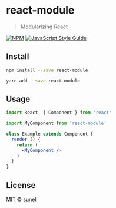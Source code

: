 # react-module

> Modularizing React

[![NPM](https://img.shields.io/npm/v/react-module.svg)](https://www.npmjs.com/package/react-module) [![JavaScript Style Guide](https://img.shields.io/badge/code_style-standard-brightgreen.svg)](https://standardjs.com)

## Install

```bash
npm install --save react-module
```

```bash
yarn add --save react-module
```

## Usage

```jsx
import React, { Component } from 'react'

import MyComponent from 'react-module'

class Example extends Component {
  render () {
    return (
      <MyComponent />
    )
  }
}
```

## License

MIT © [sunel](https://github.com/sunel)
